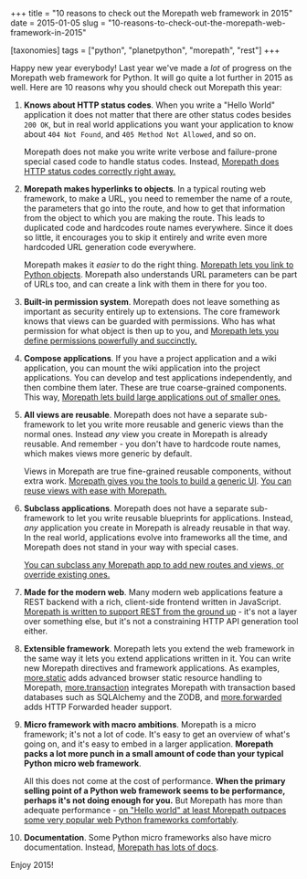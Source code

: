 +++
title = "10 reasons to check out the Morepath web framework in 2015"
date = 2015-01-05
slug = "10-reasons-to-check-out-the-morepath-web-framework-in-2015"

[taxonomies]
tags = ["python", "planetpython", "morepath", "rest"]
+++

Happy new year everybody! Last year we've made a _lot_ of progress on
the Morepath web framework for Python. It will go quite a lot further in
2015 as well. Here are 10 reasons why you should check out Morepath this
year:

1.  **Knows about HTTP status codes**. When you write a "Hello World"
    application it does not matter that there are other status codes
    besides `200 OK`, but in real world applications you want your
    application to know about `404 Not Found`, and
    `405 Method Not Allowed`, and so on.

    Morepath does not make you write write verbose and failure-prone
    special cased code to handle status codes. Instead, [Morepath does
    HTTP status codes correctly right
    away.](@/posts/better-rest-with-morepath-08.md#what-about-http-status-codes)

2.  **Morepath makes hyperlinks to objects**. In a typical routing web
    framework, to make a URL, you need to remember the name of a route,
    the parameters that go into the route, and how to get that
    information from the object to which you are making the route. This
    leads to duplicated code and hardcodes route names everywhere. Since
    it does so little, it encourages you to skip it entirely and write
    even more hardcoded URL generation code everywhere.

    Morepath makes it _easier_ to do the right thing. [Morepath lets you
    link to Python
    objects](http://morepath.readthedocs.org/en/latest/superpowers.html#link-with-ease).
    Morepath also understands URL parameters can be part of URLs too,
    and can create a link with them in there for you too.

3.  **Built-in permission system**. Morepath does not leave something as
    important as security entirely up to extensions. The core framework
    knows that views can be guarded with permissions. Who has what
    permission for what object is then up to you, and [Morepath lets you
    define permissions powerfully and
    succinctly.](http://morepath.readthedocs.org/en/latest/security.html)

4.  **Compose applications**. If you have a project application and a
    wiki application, you can mount the wiki application into the
    project applications. You can develop and test applications
    independently, and then combine them later. These are true
    coarse-grained components. This way, [Morepath lets build large
    applications out of smaller
    ones.](http://morepath.readthedocs.org/en/latest/building_large_applications.html)

5.  **All views are reusable**. Morepath does not have a separate
    sub-framework to let you write more reusable and generic views than
    the normal ones. Instead _any_ view you create in Morepath is
    already reusable. And remember - you don't have to hardcode route
    names, which makes views more generic by default.

    Views in Morepath are true fine-grained reusable components, without
    extra work. [Morepath gives you the tools to build a generic
    UI](http://morepath.readthedocs.org/en/latest/superpowers.html#generic-ui).
    [You can reuse views with ease with
    Morepath.](http://morepath.readthedocs.org/en/latest/superpowers.html#composable-views)

6.  **Subclass applications**. Morepath does not have a separate
    sub-framework to let you write reusable blueprints for applications.
    Instead, _any_ application you create in Morepath is already
    reusable in that way. In the real world, applications evolve into
    frameworks all the time, and Morepath does not stand in your way
    with special cases.

    [You can subclass any Morepath app to add new routes and views, or
    override existing
    ones.](http://morepath.readthedocs.org/en/latest/app_reuse.html)

7.  **Made for the modern web**. Many modern web applications feature a
    REST backend with a rich, client-side frontend written in
    JavaScript. [Morepath is written to support REST from the ground
    up](http://morepath.readthedocs.org/en/latest/rest.html) - it's not
    a layer over something else, but it's not a constraining HTTP API
    generation tool either.

8.  **Extensible framework**. Morepath lets you extend the web framework
    in the same way it lets you extend applications written in it. You
    can write new Morepath directives and framework applications. As
    examples,
    [more.static](http://morepath.readthedocs.org/en/latest/more.static.html)
    adds advanced browser static resource handling to Morepath,
    [more.transaction](https://pypi.python.org/pypi/more.transaction)
    integrates Morepath with transaction based databases such as
    SQLAlchemy and the ZODB, and
    [more.forwarded](https://pypi.python.org/pypi/more.forwarded/) adds
    HTTP Forwarded header support.

9.  **Micro framework with macro ambitions**. Morepath is a micro
    framework; it's not a lot of code. It's easy to get an overview of
    what's going on, and it's easy to embed in a larger application.
    **Morepath packs a lot more punch in a small amount of code than
    your typical Python micro web framework**.

    All this does not come at the cost of performance. **When the
    primary selling point of a Python web framework seems to be
    performance, perhaps it's not doing enough for you.** But Morepath
    has more than adequate performance - [on "Hello world" at least
    Morepath outpaces some very popular web Python frameworks
    comfortably](@/posts/better-rest-with-morepath-08.md#faster).

10. **Documentation**. Some Python micro frameworks also have micro
    documentation. Instead, [Morepath has lots of
    docs](http://morepath.readthedocs.org).

Enjoy 2015!
